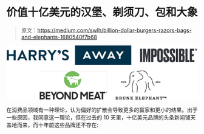 # 价值十亿美元的汉堡、剃须刀、包和大象

> 原文：<https://medium.com/swlh/billion-dollar-burgers-razors-bags-and-elephants-1680540f7b68>

![](img/c8f5c9aa7fe6bce12f4e158101a660c2.png)

在消费品领域有一种理论，认为偏好的扩散会导致更多的赢家和更小的结果。出于一些原因，我同意这一理论，但在过去的 10 天里，十亿美元品牌的头条新闻铺天盖地而来，而十年前这些品牌还不存在: